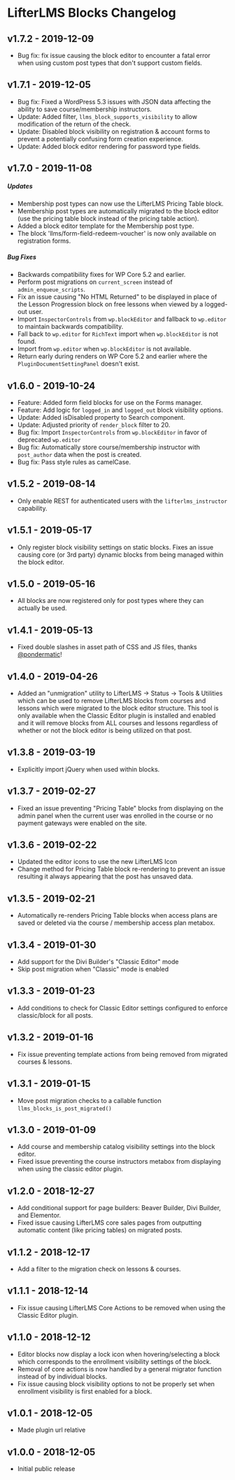 LifterLMS Blocks Changelog
==========================

v1.7.2 - 2019-12-09
-------------------

+ Bug fix: fix issue causing the block editor to encounter a fatal error when using custom post types that don't support custom fields.


v1.7.1 - 2019-12-05
-------------------

+ Bug fix: Fixed a WordPress 5.3 issues with JSON data affecting the ability to save course/membership instructors.
+ Update: Added filter, `llms_block_supports_visibility` to allow modification of the return of the check.
+ Update: Disabled block visibility on registration & account forms to prevent a potentially confusing form creation experience.
+ Update: Added block editor rendering for password type fields.


v1.7.0 - 2019-11-08
-------------------

##### Updates

+ Membership post types can now use the LifterLMS Pricing Table block.
+ Membership post types are automatically migrated to the block editor (use the pricing table block instead of the pricing table action).
+ Added a block editor template for the Membership post type.
+ The block 'llms/form-field-redeem-voucher' is now only available on registration forms.

##### Bug Fixes

+ Backwards compatibility fixes for WP Core 5.2 and earlier.
+ Perform post migrations on `current_screen` instead of `admin_enqueue_scripts`.
+ Fix an issue causing "No HTML Returned" to be displayed in place of the Lesson Progression block on free lessons when viewed by a logged-out user.
+ Import `InspectorControls` from `wp.blockEditor` and fallback to `wp.editor` to maintain backwards compatibility.
+ Fall back to `wp.editor` for `RichText` import when `wp.blockEditor` is not found.
+ Import from `wp.editor` when `wp.blockEditor` is not available.
+ Return early during renders on WP Core 5.2 and earlier where the `PluginDocumentSettingPanel` doesn't exist.


v1.6.0 - 2019-10-24
-------------------

+ Feature: Added form field blocks for use on the Forms manager.
+ Feature: Add logic for `logged_in` and `logged_out` block visibility options.
+ Update: Added isDisabled property to Search component.
+ Update: Adjusted priority of `render_block` filter to 20.
+ Bug fix: Import `InspectorControls` from `wp.blockEditor` in favor of deprecated `wp.editor`
+ Bug fix: Automatically store course/membership instructor with `post_author` data when the post is created.
+ Bug fix: Pass style rules as camelCase.


v1.5.2 - 2019-08-14
-------------------

+ Only enable REST for authenticated users with the `lifterlms_instructor` capability.


v1.5.1 - 2019-05-17
-------------------

+ Only register block visibility settings on static blocks. Fixes an issue causing core (or 3rd party) dynamic blocks from being managed within the block editor.


v1.5.0 - 2019-05-16
-------------------

+ All blocks are now registered only for post types where they can actually be used.


v1.4.1 - 2019-05-13
-------------------

+ Fixed double slashes in asset path of CSS and JS files, thanks [@pondermatic](https://github.com/pondermatic)!


v1.4.0 - 2019-04-26
-------------------

+ Added an "unmigration" utility to LifterLMS -> Status -> Tools & Utilities which can be used to remove LifterLMS blocks from courses and lessons which were migrated to the block editor structure. This tool is only available when the Classic Editor plugin is installed and enabled and it will remove blocks from ALL courses and lessons regardless of whether or not the block editor is being utilized on that post.


v1.3.8 - 2019-03-19
-------------------

+ Explicitly import jQuery when used within blocks.


v1.3.7 - 2019-02-27
-------------------

+ Fixed an issue preventing "Pricing Table" blocks from displaying on the admin panel when the current user was enrolled in the course or no payment gateways were enabled on the site.


v1.3.6 - 2019-02-22
-------------------

+ Updated the editor icons to use the new LifterLMS Icon
+ Change method for Pricing Table block re-rendering to prevent an issue resulting it always appearing that the post has unsaved data.


v1.3.5 - 2019-02-21
-------------------

+ Automatically re-renders Pricing Table blocks when access plans are saved or deleted via the course / membership access plan metabox.


v1.3.4 - 2019-01-30
-------------------

+ Add support for the Divi Builder's "Classic Editor" mode
+ Skip post migration when "Classic" mode is enabled


v1.3.3 - 2019-01-23
-------------------

+ Add conditions to check for Classic Editor settings configured to enforce classic/block for all posts.


v1.3.2 - 2019-01-16
-------------------

+ Fix issue preventing template actions from being removed from migrated courses & lessons.


v1.3.1 - 2019-01-15
-------------------

+ Move post migration checks to a callable function `llms_blocks_is_post_migrated()`


v1.3.0 - 2019-01-09
-------------------

+ Add course and membership catalog visibility settings into the block editor.
+ Fixed issue preventing the course instructors metabox from displaying when using the classic editor plugin.

v1.2.0 - 2018-12-27
-------------------

+ Add conditional support for page builders: Beaver Builder, Divi Builder, and Elementor.
+ Fixed issue causing LifterLMS core sales pages from outputting automatic content (like pricing tables) on migrated posts.


v1.1.2 - 2018-12-17
-------------------

+ Add a filter to the migration check on lessons & courses.


v1.1.1 - 2018-12-14
-------------------

+ Fix issue causing LifterLMS Core Actions to be removed when using the Classic Editor plugin.


v1.1.0 - 2018-12-12
-------------------

+ Editor blocks now display a lock icon when hovering/selecting a block which corresponds to the enrollment visibility settings of the block.
+ Removal of core actions is now handled by a general migrator function instead of by individual blocks.
+ Fix issue causing block visibility options to not be properly set when enrollment visibility is first enabled for a block.


v1.0.1 - 2018-12-05
-------------------

+ Made plugin url relative


v1.0.0 - 2018-12-05
-------------------

+ Initial public release
